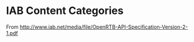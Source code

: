 # IAB Content Categories

From http://www.iab.net/media/file/OpenRTB-API-Specification-Version-2-1.pdf
